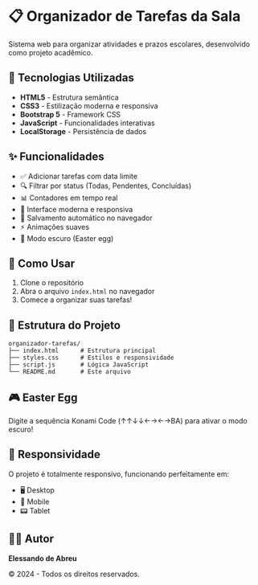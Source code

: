 # 📋 Organizador de Tarefas da Sala

Sistema web para organizar atividades e prazos escolares, desenvolvido como projeto acadêmico.

## 🚀 Tecnologias Utilizadas

- **HTML5** - Estrutura semântica
- **CSS3** - Estilização moderna e responsiva
- **Bootstrap 5** - Framework CSS
- **JavaScript** - Funcionalidades interativas
- **LocalStorage** - Persistência de dados

## ✨ Funcionalidades

- ✅ Adicionar tarefas com data limite
- 🔍 Filtrar por status (Todas, Pendentes, Concluídas)
- 📊 Contadores em tempo real
- 🎨 Interface moderna e responsiva
- 💾 Salvamento automático no navegador
- ⚡ Animações suaves
- 🌙 Modo escuro (Easter egg)

## 🎯 Como Usar

1. Clone o repositório
2. Abra o arquivo `index.html` no navegador
3. Comece a organizar suas tarefas!

## 📁 Estrutura do Projeto

```
organizador-tarefas/
├── index.html      # Estrutura principal
├── styles.css      # Estilos e responsividade
├── script.js       # Lógica JavaScript
└── README.md       # Este arquivo
```

## 🎮 Easter Egg

Digite a sequência Konami Code (↑↑↓↓←→←→BA) para ativar o modo escuro!

## 📱 Responsividade

O projeto é totalmente responsivo, funcionando perfeitamente em:
- 🖥️ Desktop
- 📱 Mobile
- 📟 Tablet

## 👨‍💻 Autor

**Elessando de Abreu**

© 2024 - Todos os direitos reservados.